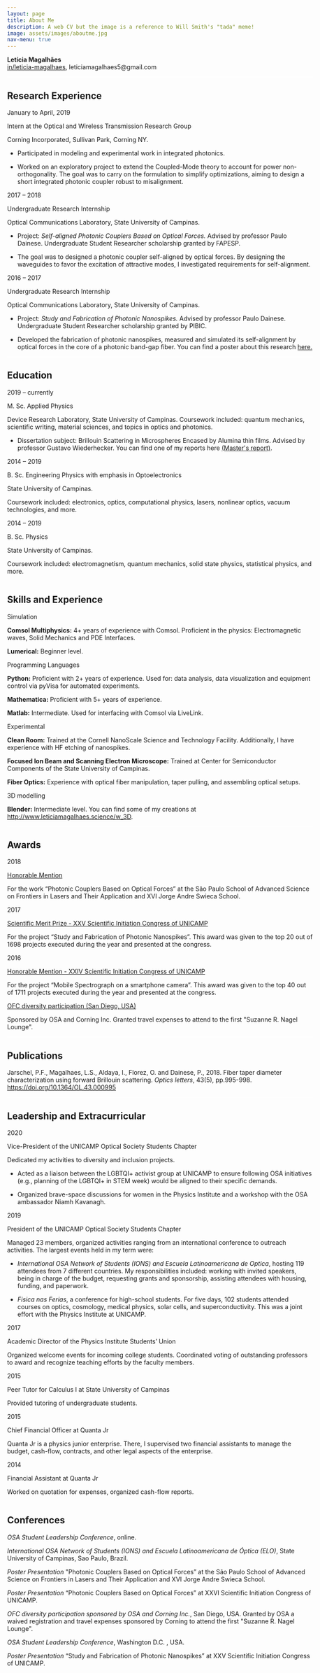 ```yaml
---
layout: page
title: About Me
description: A web CV but the image is a reference to Will Smith's "tada" meme!
image: assets/images/aboutme.jpg
nav-menu: true
---
```


  <style>

    body.aboutme {
      margin: 0 auto;
      max-width: 50em;
      padding-left: 20px;
      padding-right: 20px;
      padding-top: 50px;
      padding-bottom: 50px;
      hyphens: auto;
      word-wrap: break-word;
      text-rendering: optimizeLegibility;
      font-kerning: normal;
    }

      p, h2, h3 {
        orphans: 3;
        widows: 3;
      }
      h2, h3, h4 {
        page-break-after: avoid;
      }
    }
    p {
      margin: 1em 0;
    }
    img {
      max-width: 100%;
    }
    h1, h2, h3, h4, h5, h6 {
      margin-top: 1.4em;
    }
    h5, h6 {
      font-size: 1em;
      font-style: italic;
    }
    h6 {
      font-weight: normal;
    }
    ol, ul {
      padding-left: 1.7em;
      margin-top: 1em;
    }
    li > ol, li > ul {
      margin-top: 0;
    }
    blockquote {
      margin: 1em 0 1em 1.7em;
      padding-left: 1em;
      border-left: 2px solid #ffffff;
      color:#cceeff;
    }
    code {
      font-family: Menlo, Monaco, 'Lucida Console', Consolas, monospace;
      font-size: 85%;
      margin: 0;
    }
    pre {
      margin: 1em 0;
      overflow: auto;
    }
    pre code {
      padding: 0;
      overflow: visible;
    }
    .sourceCode {
     background-color: transparent;
     overflow: visible;
    }
    hr {
      background-color: white;
      border: none;
      height: 1px;
      margin: 1em 0;
    }
    table {
      margin: 1em 0;
      border-collapse: collapse;
      width: 100%;
      overflow-x: auto;
      display: block;
      font-variant-numeric: lining-nums tabular-nums;
    }
    table caption {
      margin-bottom: 0.75em;
    }
    tbody {
      margin-top: 0.5em;
      border-top: 1px solid #ffffff;
      border-bottom: 1px solid #ffffff;
    }
    th {
      border-top: 1px solid #ffffff;
      padding: 0.25em 0.5em 0.25em 0.5em;
    }
    td {
      padding: 0.125em 0.5em 0.25em 0.5em;
    }
    header {
      margin-bottom: 4em;
      text-align: center;
    }

    code{white-space: pre-wrap;}
    span.smallcaps{font-variant: small-caps;}
    span.underline{text-decoration: underline;}
    div.column{display: inline-block; vertical-align: top; width: 50%;}
    div.hanging-indent{margin-left: 1.5em; text-indent: -1.5em;}
    ul.task-list{list-style: none;}
    .display.math{display: block; text-align: center; margin: 0.5rem auto;}
  </style>


<body class="aboutme">
<p><strong>Letícia Magalhães</strong><br />
<a href="https://www.linkedin.com/in/leticia-magalhaes/">in/leticia-magalhaes</a>, leticiamagalhaes5@gmail.com</p>
<div style="color: cvrulecolor">

<hr />
<h2>Research Experience</h2>
</div>
<p><span><span style="color: cvdurationcolor">January to April, 2019</span></span></p>
<p><span><span style="color: cvtitlecolor">Intern at the Optical and Wireless Transmission Research Group</span></span></p>
<p>Corning Incorporated, Sullivan Park, Corning NY.</p>
<ul>
<li><p>Participated in modeling and experimental work in integrated photonics.</p></li>
<li><p>Worked on an exploratory project to extend the Coupled-Mode theory to account for power non-orthogonality. The goal was to carry on the formulation to simplify optimizations, aiming to design a short integrated photonic coupler robust to misalignment.</p></li>
</ul>
<p><span><span style="color: cvdurationcolor">2017 – 2018</span></span></p>
<p><span><span style="color: cvtitlecolor">Undergraduate Research Internship</span></span></p>
<p>Optical Communications Laboratory, State University of Campinas.</p>
<ul>
<li><p>Project: <em>Self-aligned Photonic Couplers Based on Optical Forces.</em> Advised by professor Paulo Dainese. Undergraduate Student Researcher scholarship granted by FAPESP.</p></li>
<li><p>The goal was to designed a photonic coupler self-aligned by optical forces. By designing the waveguides to favor the excitation of attractive modes, I investigated requirements for self-alignment.</p></li>
</ul>
<p><span><span style="color: cvdurationcolor">2016 – 2017</span></span></p>
<p><span><span style="color: cvtitlecolor">Undergraduate Research Internship</span></span></p>
<p>Optical Communications Laboratory, State University of Campinas.</p>
<ul>
<li><p>Project: <em>Study and Fabrication of Photonic Nanospikes.</em> Advised by professor Paulo Dainese. Undergraduate Student Researcher scholarship granted by PIBIC.</p></li>
<li><p>Developed the fabrication of photonic nanospikes, measured and simulated its self-alignment by optical forces in the core of a photonic band-gap fiber. You can find a poster about this research <a href="assets/pdf/Poster_PIBIC2017.pdf" target="blank">here.</a></p></li>
</ul>
<div style="color: cvrulecolor">
<hr />
<h2>Education</h2>
</div>
<p><span><span style="color: cvdurationcolor">2019 – currently</span></span></p>
<p><span><span style="color: cvtitlecolor">M. Sc. Applied Physics</span></span></p>
<p>Device Research Laboratory, State University of Campinas. Coursework included: quantum mechanics, scientific writing, material sciences, and topics in optics and photonics.</p>
<ul>
<li><p>Dissertation subject: Brillouin Scattering in Microspheres Encased by Alumina thin films. Advised by professor Gustavo Wiederhecker. You can find one of my reports here <a href="assets/pdf/Relatorio_Parcial_FAPESP_corrigido.pdf" target="blank">(Master's report)</a>.</p></li>
</ul>
<p><span><span style="color: cvdurationcolor">2014 – 2019</span></span></p>
<p><span><span style="color: cvtitlecolor">B. Sc. Engineering Physics with emphasis in Optoelectronics</span></span></p>
<p>State University of Campinas.</p>
<p>Coursework included: electronics, optics, computational physics, lasers, nonlinear optics, vacuum technologies, and more.</p>
<p><span><span style="color: cvdurationcolor">2014 – 2019</span></span></p>
<p><span><span style="color: cvtitlecolor">B. Sc. Physics</span></span></p>
<p>State University of Campinas.</p>
<p>Coursework included: electromagnetism, quantum mechanics, solid state physics, statistical physics, and more.</p>
<div style="color: cvrulecolor">
<hr />
<h2>Skills and Experience</h2>
</div>
<p><span><span style="color: cvheadingcolor">Simulation</span></span></p>
<p><strong>Comsol Multiphysics:</strong> 4+ years of experience with Comsol. Proficient in the physics: Electromagnetic waves, Solid Mechanics and PDE Interfaces.</p>
<p><strong>Lumerical:</strong> Beginner level.</p>
<p><span><span style="color: cvheadingcolor">Programming Languages</span></span></p>
<p><strong>Python:</strong> Proficient with 2+ years of experience. Used for: data analysis, data visualization and equipment control via pyVisa for automated experiments.</p>
<p><strong>Mathematica:</strong> Proficient with 5+ years of experience.</p>
<p><strong>Matlab:</strong> Intermediate. Used for interfacing with Comsol via LiveLink.</p>
<p><span><span style="color: cvheadingcolor">Experimental</span></span></p>
<p><strong>Clean Room:</strong> Trained at the Cornell NanoScale Science and Technology Facility. Additionally, I have experience with HF etching of nanospikes.</p>
<p><strong>Focused Ion Beam and Scanning Electron Microscope:</strong> Trained at Center for Semiconductor Components of the State University of Campinas.</p>
<p><strong>Fiber Optics:</strong> Experience with optical fiber manipulation, taper pulling, and assembling optical setups.</p>
<p><span><span style="color: cvheadingcolor">3D modelling</span></span></p>
<p><strong>Blender:</strong> Intermediate level. You can find some of my creations at <a href="http://www.leticiamagalhaes.science/w_3D.html">http://www.leticiamagalhaes.science/w_3D</a>.</p>
<div style="color: cvrulecolor">
<hr />
<h2>Awards</h2>
</div>
<p><span><span style="color: cvdurationcolor">2018</span></span></p>
<p><span><span style="color: cvtitlecolor"><a href= "https://sites.google.com/view/laserfrontiers/home?authuser=0">Honorable Mention </a></span></span></p>
<p>For the work “Photonic Couplers Based on Optical Forces” at the São Paulo School of Advanced Science on Frontiers in Lasers and Their Application and XVI Jorge Andre Swieca School.</p>
<p><span><span style="color: cvdurationcolor">2017</span></span></p>
<p><span><span style="color: cvtitlecolor"><a href="https://www.prp.unicamp.br/pibic/congressos/xxvcongresso/">Scientific Merit Prize - XXV Scientific Initiation Congress of UNICAMP</a></span></span></p>
<p>For the project “Study and Fabrication of Photonic Nanospikes”. This award was given to the top 20 out of 1698 projects executed during the year and presented at the congress.</p>
<p><span><span style="color: cvdurationcolor">2016</span></span></p>
<p><span><span style="color: cvtitlecolor"><a href="https://www.prp.unicamp.br/pibic/congressos/xxivcongresso/">Honorable Mention - XXIV Scientific Initiation Congress of UNICAMP</a></span></span></p>
<p>For the project “Mobile Spectrograph on a smartphone camera”. This award was given to the top 40 out of 1711 projects executed during the year and presented at the congress.</p>
<p><span><span style="color: cvtitlecolor"><a href="https://portal.ifi.unicamp.br/a-instituicao/noticias/13-outras-noticias/1001-ainda-sobre-as-mulheres-corning-inc-e-optical-society-of-america-promovem-viagem-de-aluna-do-ifgw-a-ofc-2018">OFC diversity participation (San Diego, USA)</a></span></span></p>
<p>Sponsored by OSA and Corning Inc. Granted travel expenses to attend to the first "Suzanne R. Nagel Lounge".</p>
<div style="color: cvrulecolor">
<hr />
<h2>Publications</h2>
</div>
<p>Jarschel, P.F., Magalhaes, L.S., Aldaya, I., Florez, O. and Dainese, P., 2018. Fiber taper diameter characterization using forward Brillouin scattering. <em>Optics letters</em>, 43(5), pp.995-998. <a href="https://doi.org/10.1364/OL.43.000995">https://doi.org/10.1364/OL.43.000995</a></p>


<div style="color: cvrulecolor">
<hr />
<h2>Leadership and Extracurricular</h2>
</div>
<p><span><span style="color: cvdurationcolor">2020</span></span></p>
<p><span><span style="color: cvtitlecolor">Vice-President of the UNICAMP Optical Society Students Chapter</span></span></p>
<p>Dedicated my activities to diversity and inclusion projects.</p>
<ul>
<li><p>Acted as a liaison between the LGBTQI+ activist group at UNICAMP to ensure following OSA initiatives (e.g., planning of the LGBTQI+ in STEM week) would be aligned to their specific demands.</p></li>
<li><p>Organized brave-space discussions for women in the Physics Institute and a workshop with the OSA ambassador Niamh Kavanagh.</p></li>
</ul>
<p><span><span style="color: cvdurationcolor">2019</span></span></p>
<p><span><span style="color: cvtitlecolor">President of the UNICAMP Optical Society Students Chapter</span></span></p>
<p>Managed 23 members, organized activities ranging from an international conference to outreach activities. The largest events held in my term were:</p>
<ul>
<li><p><em>International OSA Network of Students (IONS) and Escuela Latinoamericana de Optica</em>, hosting 119 attendees from 7 different countries. My responsibilities included: working with invited speakers, being in charge of the budget, requesting grants and sponsorship, assisting attendees with housing, funding, and paperwork.</p></li>
<li><p><em>Fisica nas Ferias</em>, a conference for high-school students. For five days, 102 students attended courses on optics, cosmology, medical physics, solar cells, and superconductivity. This was a joint effort with the Physics Institute at UNICAMP.</p></li>
</ul>
<p><span><span style="color: cvdurationcolor">2017</span></span></p>
<p><span><span style="color: cvtitlecolor">Academic Director of the Physics Institute Students’ Union</span></span></p>
<p>Organized welcome events for incoming college students. Coordinated voting of outstanding professors to award and recognize teaching efforts by the faculty members.</p>
<p><span><span style="color: cvdurationcolor">2015</span></span></p>
<p><span><span style="color: cvtitlecolor">Peer Tutor for Calculus I at State University of Campinas</span></span></p>
<p>Provided tutoring of undergraduate students.</p>
<p><span><span style="color: cvdurationcolor">2015</span></span></p>
<p><span><span style="color: cvtitlecolor">Chief Financial Officer at Quanta Jr</span></span></p>
<p>Quanta Jr is a physics junior enterprise. There, I supervised two financial assistants to manage the budget, cash-flow, contracts, and other legal aspects of the enterprise.</p>
<p><span><span style="color: cvdurationcolor">2014</span></span></p>
<p><span><span style="color: cvtitlecolor">Financial Assistant at Quanta Jr</span></span></p>
<p>Worked on quotation for expenses, organized cash-flow reports.</p>
<div style="color: cvrulecolor">
<hr />
<h2>Conferences</h2>
</div>
<p><em>OSA Student Leadership Conference</em>, online.</p>
<p><em>International OSA Network of Students (IONS) and Escuela Latinoamericana de Óptica (ELO)</em>, State University of Campinas, Sao Paulo, Brazil.</p>
<p><em>Poster Presentation</em> "Photonic Couplers Based on Optical Forces” at the São Paulo School of Advanced Science on Frontiers in Lasers and Their Application and XVI Jorge Andre Swieca School.</p>
<p><em>Poster Presentation</em> “Photonic Couplers Based on Optical Forces” at XXVI Scientific Initiation Congress of UNICAMP.</p>
<p><em>OFC diversity participation sponsored by OSA and Corning Inc.</em>, San Diego, USA. Granted by OSA a waived registration and travel expenses sponsored by Corning to attend the first "Suzanne R. Nagel Lounge".</p>
<p><em>OSA Student Leadership Conference</em>, Washington D.C. , USA.</p>
<p><em>Poster Presentation</em> “Study and Fabrication of Photonic Nanospikes” at XXV Scientific Initiation Congress of UNICAMP.</p>
</body>

